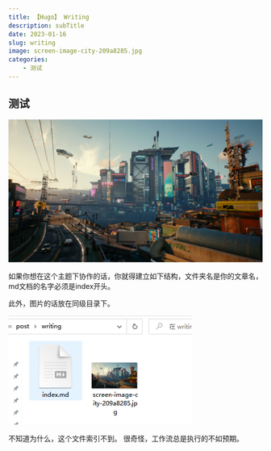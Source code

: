 ```yaml
---
title: 【Hugo】 Writing
description: subTitle
date: 2023-01-16
slug: writing
image: screen-image-city-209a8285.jpg
categories:
    - 测试
---
```


## 测试
![screen-image-city-209a8285](screen-image-city-209a8285.jpg)

如果你想在这个主题下协作的话，你就得建立如下结构，文件夹名是你的文章名，md文档的名字必须是index开头。 

此外，图片的话放在同级目录下。

![image-20230116181649269](image-20230116181649269.png)





不知道为什么，这个文件索引不到。
很奇怪，工作流总是执行的不如预期。